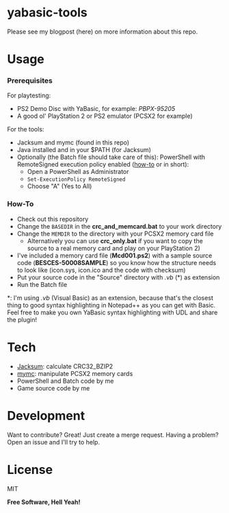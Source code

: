 # yabasic-tools

Please see my blogpost (here) on more information about this repo.

# Usage

### Prerequisites

For playtesting:
  - PS2 Demo Disc with YaBasic, for example: *PBPX-95205*
  - A good ol' PlayStation 2 or PS2 emulator (PCSX2 for example)

For the tools:
  - Jacksum and mymc (found in this repo)
  - Java installed and in your $PATH (for Jacksum)
  - Optionally (the Batch file should take care of this): PowerShell with RemoteSigned execution policy enabled ([how-to](http://technet.microsoft.com/en-us/library/bb613481.aspx) or in short):
    - Open a PowerShell as Administrator
    - `Set-ExecutionPolicy RemoteSigned`
    - Choose "A" (Yes to All)

### How-To

  - Check out this repository
  - Change the `BASEDIR` in the **crc_and_memcard.bat** to your work directory
  - Change the `MEMDIR` to the directory with your PCSX2 memory card file
    - Alternatively you can use **crc_only.bat** if you want to copy the source to a real memory card and play on your PlayStation 2)
  - I've included a memory card file (**Mcd001.ps2**) with a sample source code (**BESCES-50008SAMPLE**) so you know how the structure needs to look like (icon.sys, icon.ico and the code with checksum)
  - Put your source code in the "Source" directory with *.vb* (*) as extension
  - Run the Batch file

*: I'm using *.vb* (Visual Basic) as an extension, because that's the closest thing to good syntax highlighting in Notepad++ as you can get with Basic. Feel free to make you own YaBasic syntax highlighting with UDL and share the plugin!

# Tech

  - [Jacksum](https://sourceforge.net/projects/jacksum/): calculate CRC32_BZIP2
  - [mymc](http://www.csclub.uwaterloo.ca:11068/mymc/): manipulate PCSX2 memory cards
  - PowerShell and Batch code by me
  - Game source code by me

# Development

Want to contribute? Great! Just create a merge request.
Having a problem? Open an issue and I'll try to help.

# License

MIT


**Free Software, Hell Yeah!**
